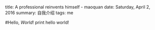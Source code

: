 title: A professional reinvents himself - maoquan
date: Saturday, April 2, 2016
summary: 自我介绍
tags: me


#Hello, *World*!
	print hello world!